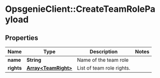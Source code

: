 # OpsgenieClient::CreateTeamRolePayload

## Properties
Name | Type | Description | Notes
------------ | ------------- | ------------- | -------------
**name** | **String** | Name of the team role | 
**rights** | [**Array&lt;TeamRight&gt;**](TeamRight.md) | List of team role rights. | 


